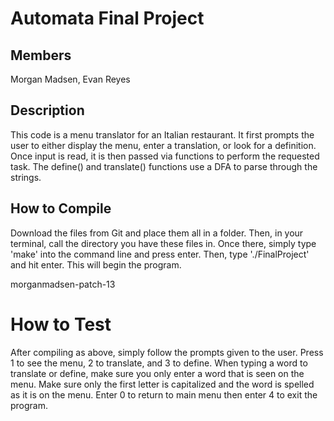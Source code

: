 # Automata Final Project
## Members
Morgan Madsen, Evan Reyes

## Description
This code is a menu translator for an Italian restaurant. It first prompts the user to either display the menu, enter a translation, or look for a definition. Once input is read, it is then passed via functions to perform the requested task. The define() and translate() functions use a DFA to parse through the strings. 

## How to Compile
Download the files from Git and place them all in a folder. Then, in your terminal, call the directory you have these files in. Once there, simply type 'make' into the command line and press enter. Then, type './FinalProject' and hit enter. This will begin the program.

 morganmadsen-patch-13
# How to Test
After compiling as above, simply follow the prompts given to the user. Press 1 to see the menu, 2 to translate, and 3 to define. When typing a word to translate or define, make sure you only enter a word that is seen on the menu. Make sure only the first letter is capitalized and the word is spelled as it is on the menu. Enter 0 to return to main menu then enter 4 to exit the program. 
